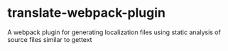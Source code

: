 # translate-webpack-plugin
A webpack plugin for generating localization files using static analysis of source files similar to gettext
